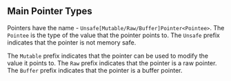 
## Main Pointer Types

Pointers have the name - `Unsafe[Mutable/Raw/Buffer]Pointer<Pointee>`. The `Pointee` is the type of the value that the pointer points to. The `Unsafe` prefix indicates that the pointer is not memory safe. 

The `Mutable` prefix indicates that the pointer can be used to modify the value it points to. The `Raw` prefix indicates that the pointer is a raw pointer. The `Buffer` prefix indicates that the pointer is a buffer pointer.